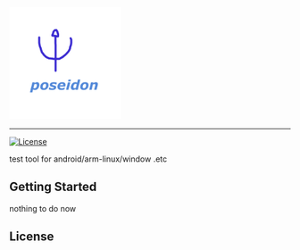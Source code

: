 <a href="https://losper.github.com">
	<img width="200" src="./doc/poseidon.png" alt="poseidon Logo" />
</a>

<hr/>

[![License](https://img.shields.io/badge/license-Apache-green.svg)](LICENSE.md)

test tool for android/arm-linux/window .etc


## Getting Started
nothing to do now
## License

